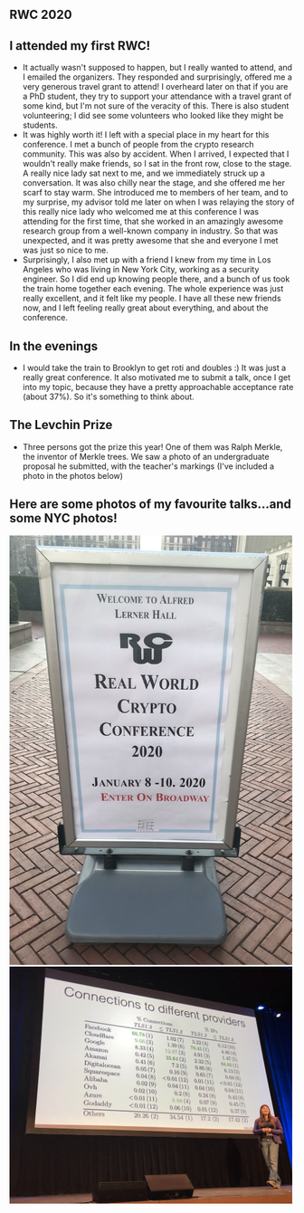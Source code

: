 ## RWC 2020

## I attended my first RWC! 

- It actually wasn't supposed to happen, but I really wanted to attend, and I emailed the organizers.
  They responded and surprisingly, offered me a very generous travel grant to attend! I overheard later on that
  if you are a PhD student, they try to support your attendance with a travel grant of some kind, but I'm not sure
  of the veracity of this. There is also student volunteering; I did see some volunteers who looked like they might be 
  students. 
- It was highly worth it! I left with a special place in my heart for this conference. I met a bunch of people from the 
  crypto research community. This was also by accident. When I arrived, I expected that I wouldn't really make friends, so I sat in the
  front row, close to the stage. A really nice lady sat next to me, and we immediately struck up a conversation. It was
  also chilly near the stage, and she offered me her scarf to stay warm. She introduced me to members of her team, and
  to my surprise, my advisor told me later on when I was relaying the story of this really nice lady who welcomed me 
  at this conference I was attending for the first time, that she worked in an amazingly awesome research group from a
  well-known company in industry. So that was unexpected, and it was pretty awesome that she and everyone I met was just
  so nice to me. 
- Surprisingly, I also met up with a friend I knew from my time in Los Angeles who was living in New York City, working
  as a security engineer. So I did end up knowing people there, and a bunch of us took the train home together each evening.
  The whole experience was just really excellent, and it felt like my people. I have all these new friends now, and I left
  feeling really great about everything, and about the conference. 
  
## In the evenings
- I would take the train to Brooklyn to get roti and doubles :) It was just a really great conference. It also motivated
  me to submit a talk, once I get into my topic, because they have a pretty approachable acceptance rate (about 37%). So 
  it's something to think about.
  
## The Levchin Prize
- Three persons got the prize this year! One of them was Ralph Merkle, the inventor of Merkle trees. We saw a photo of
  an undergraduate proposal he submitted, with the teacher's markings (I've included a photo in the photos below)
  
## Here are some photos of my favourite talks...and some NYC photos!

<img src="/images/rwc2020/rwc_001.png" width="500">
<img src="/images/rwc2020/rwc_002.png" width="500">
